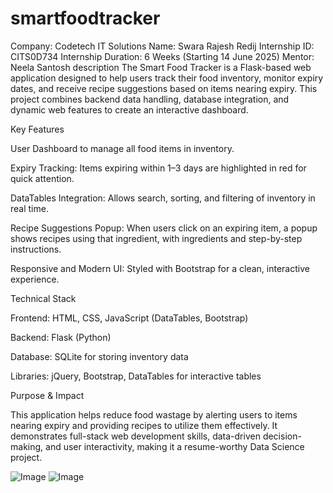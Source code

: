 # smartfoodtracker
Company: Codetech IT Solutions 
Name: Swara Rajesh Redij 
Internship ID: CITS0D734 
Internship Duration: 6 Weeks (Starting 14 June 2025) 
Mentor: Neela Santosh
description
The Smart Food Tracker is a Flask-based web application designed to help users track their food inventory, monitor expiry dates, and receive recipe suggestions based on items nearing expiry. This project combines backend data handling, database integration, and dynamic web features to create an interactive dashboard.

Key Features

User Dashboard to manage all food items in inventory.

Expiry Tracking: Items expiring within 1–3 days are highlighted in red for quick attention.

DataTables Integration: Allows search, sorting, and filtering of inventory in real time.

Recipe Suggestions Popup: When users click on an expiring item, a popup shows recipes using that ingredient, with ingredients and step-by-step instructions.

Responsive and Modern UI: Styled with Bootstrap for a clean, interactive experience.


Technical Stack

Frontend: HTML, CSS, JavaScript (DataTables, Bootstrap)

Backend: Flask (Python)

Database: SQLite for storing inventory data

Libraries: jQuery, Bootstrap, DataTables for interactive tables


Purpose & Impact

This application helps reduce food wastage by alerting users to items nearing expiry and providing recipes to utilize them effectively. It demonstrates full-stack web development skills, data-driven decision-making, and user interactivity, making it a resume-worthy Data Science project.

![Image](https://github.com/user-attachments/assets/06af8390-e8c0-4c99-8811-a5e668547603)
![Image](https://github.com/user-attachments/assets/b9532128-101c-49ed-a7e6-09278634f7db)
